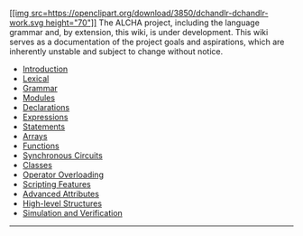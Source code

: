 [[[img src=https://openclipart.org/download/3850/dchandlr-dchandlr-work.svg height="70"]]](https://openclipart.org/detail/3850/work)
The ALCHA project, including the language grammar and, by extension, this wiki, is under development.  This wiki serves as a documentation of the project goals and aspirations, which are inherently unstable and subject to change without notice.

- [Introduction](/p/alcha/wiki/Introduction)
- [Lexical](/p/alcha/wiki/Lexical)
- [Grammar](/p/alcha/wiki/Grammar)
- [Modules](/p/alcha/wiki/Modules)
- [Declarations](/p/alcha/wiki/Declarations)
- [Expressions](/p/alcha/wiki/Expressions)
- [Statements](/p/alcha/wiki/Statements)
- [Arrays](/p/alcha/wiki/Arrays)
- [Functions](/p/alcha/wiki/Functions)
- [Synchronous Circuits](/p/alcha/wiki/SynchronousCircuits)
- [Classes](/p/alcha/wiki/Classes)
- [Operator Overloading](/p/alcha/wiki/OperatorOverloading)
- [Scripting Features](/p/alcha/wiki/Scripting)
- [Advanced Attributes](/p/alcha/wiki/AdvancedAttributes)
- [High-level Structures](/p/alcha/wiki/HighLevelStructures)
- [Simulation and Verification](/p/alcha/wiki/Simulation)
--------------------------------------------------------------------------------

